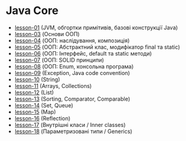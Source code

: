 # Java Core 

* [lesson-01](https://github.com/Jozroker/Java/tree/lesson-01)  (JVM, обгортки примітивів, базові конструкції Java)
* [lesson-03](https://github.com/Jozroker/Java/tree/lesson-03)  (Основи ООП)
* [lesson-04](https://github.com/Jozroker/Java/tree/lesson-04)  (ООП: наслідування, композиція)
* [lesson-05](https://github.com/Jozroker/Java/tree/lesson-05)  (ООП: Абстрактний клас, модифікатор final та static)
* [lesson-06](https://github.com/Jozroker/Java/tree/lesson-06)  (ООП: Інтерфейс, default та static методи)
* [lesson-07](https://github.com/Jozroker/Java/tree/lesson-07)  (ООП: SOLID принципи)
* [lesson-08](https://github.com/Jozroker/Java/tree/lesson-08)  (ООП: Enum, консольна програма)
* [lesson-09](https://github.com/Jozroker/Java/tree/lesson-09)  (Exception, Java code convention)
* [lesson-10](https://github.com/Jozroker/Java/tree/lesson-10)  (String)
* [lesson-11](https://github.com/Jozroker/Java/tree/lesson-11)  (Arrays, Collections)
* [lesson-12](https://github.com/Jozroker/Java/tree/lesson-12)  (List)
* [lesson-13](https://github.com/Jozroker/Java/tree/lesson-13)  (Sorting, Comparator, Comparable)
* [lesson-14](https://github.com/Jozroker/Java/tree/lesson-14)  (Set, Queue)
* [lesson-15](https://github.com/Jozroker/Java/tree/lesson-15)  (Map)
* [lesson-16](https://github.com/Jozroker/Java/tree/lesson-16)  (Reflection)
* [lesson-17](https://github.com/Jozroker/Java/tree/lesson-17)  (Внутрішні класи / Inner classes)
* [lesson-18](https://github.com/Jozroker/Java/tree/lesson-18)  (Параметризовані типи / Generics)